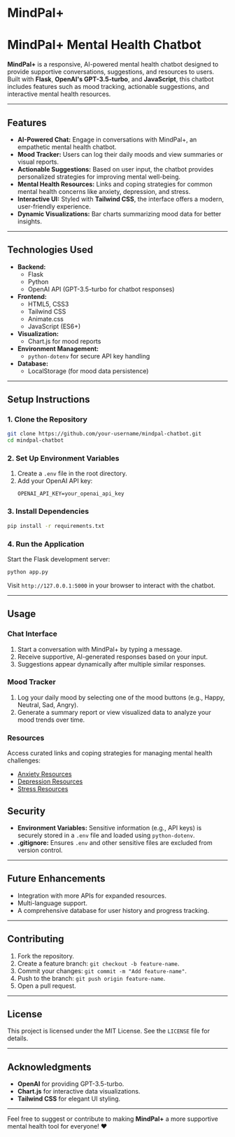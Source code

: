 # MindPal+

# MindPal+ Mental Health Chatbot

**MindPal+** is a responsive, AI-powered mental health chatbot designed to provide supportive conversations, suggestions, and resources to users. Built with **Flask**, **OpenAI's GPT-3.5-turbo**, and **JavaScript**, this chatbot includes features such as mood tracking, actionable suggestions, and interactive mental health resources.

---

## **Features**
- **AI-Powered Chat:** Engage in conversations with MindPal+, an empathetic mental health chatbot.
- **Mood Tracker:** Users can log their daily moods and view summaries or visual reports.
- **Actionable Suggestions:** Based on user input, the chatbot provides personalized strategies for improving mental well-being.
- **Mental Health Resources:** Links and coping strategies for common mental health concerns like anxiety, depression, and stress.
- **Interactive UI:** Styled with **Tailwind CSS**, the interface offers a modern, user-friendly experience.
- **Dynamic Visualizations:** Bar charts summarizing mood data for better insights.

---

## **Technologies Used**
- **Backend:**
  - Flask
  - Python
  - OpenAI API (GPT-3.5-turbo for chatbot responses)
- **Frontend:**
  - HTML5, CSS3
  - Tailwind CSS
  - Animate.css
  - JavaScript (ES6+)
- **Visualization:**
  - Chart.js for mood reports
- **Environment Management:**
  - `python-dotenv` for secure API key handling
- **Database:**
  - LocalStorage (for mood data persistence)

---

## **Setup Instructions**
### **1. Clone the Repository**
```bash
git clone https://github.com/your-username/mindpal-chatbot.git
cd mindpal-chatbot
```

### **2. Set Up Environment Variables**
1. Create a `.env` file in the root directory.
2. Add your OpenAI API key:
   ```plaintext
   OPENAI_API_KEY=your_openai_api_key
   ```

### **3. Install Dependencies**
```bash
pip install -r requirements.txt
```

### **4. Run the Application**
Start the Flask development server:
```bash
python app.py
```

Visit `http://127.0.0.1:5000` in your browser to interact with the chatbot.

---

## **Usage**
### **Chat Interface**
1. Start a conversation with MindPal+ by typing a message.
2. Receive supportive, AI-generated responses based on your input.
3. Suggestions appear dynamically after multiple similar responses.

### **Mood Tracker**
1. Log your daily mood by selecting one of the mood buttons (e.g., Happy, Neutral, Sad, Angry).
2. Generate a summary report or view visualized data to analyze your mood trends over time.

### **Resources**
Access curated links and coping strategies for managing mental health challenges:
- [Anxiety Resources](https://www.mentalhealth.gov/anxiety)
- [Depression Resources](https://www.mentalhealth.gov/depression)
- [Stress Resources](https://www.mentalhealth.gov/stress)


## **Security**
- **Environment Variables:** Sensitive information (e.g., API keys) is securely stored in a `.env` file and loaded using `python-dotenv`.
- **.gitignore:** Ensures `.env` and other sensitive files are excluded from version control.

---

## **Future Enhancements**
- Integration with more APIs for expanded resources.
- Multi-language support.
- A comprehensive database for user history and progress tracking.

---

## **Contributing**
1. Fork the repository.
2. Create a feature branch: `git checkout -b feature-name`.
3. Commit your changes: `git commit -m "Add feature-name"`.
4. Push to the branch: `git push origin feature-name`.
5. Open a pull request.

---

## **License**
This project is licensed under the MIT License. See the `LICENSE` file for details.

---

## **Acknowledgments**
- **OpenAI** for providing GPT-3.5-turbo.
- **Chart.js** for interactive data visualizations.
- **Tailwind CSS** for elegant UI styling.

---

Feel free to suggest or contribute to making **MindPal+** a more supportive mental health tool for everyone! ❤️
